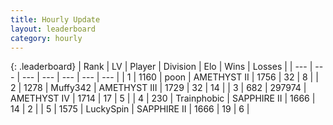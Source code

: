 ```yaml
---
title: Hourly Update
layout: leaderboard
category: hourly
---
```


{: .leaderboard}
| Rank | LV | Player | Division | Elo | Wins | Losses |
| --- | --- | --- | --- | --- | --- | --- |
| <span data-change="0">1</span> | 1160 | <span title="ID: 540690">poon</span> | AMETHYST II | <span data-change="0">1756</span> | <span data-change="0">32</span> | <span data-change="0">8</span> |
| <span data-change="0">2</span> | 1278 | <span title="ID: 720567">Muffy342</span> | AMETHYST III | <span data-change="0">1729</span> | <span data-change="0">32</span> | <span data-change="0">14</span> |
| <span data-change="0">3</span> | 682 | <span title="ID: 544038">297974</span> | AMETHYST IV | <span data-change="0">1714</span> | <span data-change="0">17</span> | <span data-change="0">5</span> |
| <span data-change="0">4</span> | 230 | <span title="ID: 744981">Trainphobic</span> | SAPPHIRE II | <span data-change="0">1666</span> | <span data-change="0">14</span> | <span data-change="0">2</span> |
| <span data-change="9">5</span> | 1575 | <span title="ID: 498412">LuckySpin</span> | SAPPHIRE II | <span data-change="45">1666</span> | <span data-change="4">19</span> | <span data-change="0">6</span> |